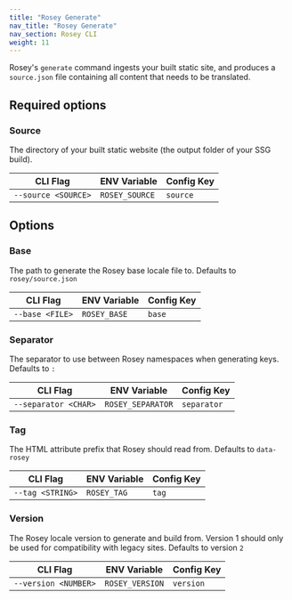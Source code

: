 ```yaml
---
title: "Rosey Generate"
nav_title: "Rosey Generate"
nav_section: Rosey CLI
weight: 11
---
```


Rosey's `generate` command ingests your built static site, and produces a `source.json` file containing all content that needs to be translated.

## Required options

### Source
The directory of your built static website (the output folder of your SSG build).

| CLI Flag            | ENV Variable   | Config Key |
|---------------------|----------------|------------|
| `--source <SOURCE>` | `ROSEY_SOURCE` | `source`   |

## Options

### Base

The path to generate the Rosey base locale file to. Defaults to `rosey/source.json`

| CLI Flag        | ENV Variable | Config Key |
|-----------------|--------------|------------|
| `--base <FILE>` | `ROSEY_BASE` | `base`     |

### Separator

The separator to use between Rosey namespaces when generating keys. Defaults to `:`

| CLI Flag             | ENV Variable      | Config Key  |
|----------------------|-------------------|-------------|
| `--separator <CHAR>` | `ROSEY_SEPARATOR` | `separator` |

### Tag

The HTML attribute prefix that Rosey should read from. Defaults to `data-rosey`

| CLI Flag         | ENV Variable | Config Key |
|------------------|--------------|------------|
| `--tag <STRING>` | `ROSEY_TAG`  | `tag`      |

### Version

The Rosey locale version to generate and build from. Version 1 should only be used for compatibility with legacy sites. Defaults to version `2`

| CLI Flag             | ENV Variable    | Config Key |
|----------------------|-----------------|------------|
| `--version <NUMBER>` | `ROSEY_VERSION` | `version`  |
